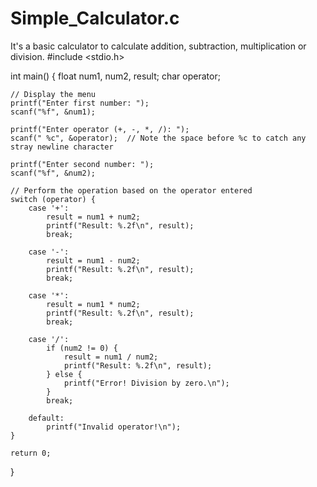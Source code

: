 # Simple_Calculator.c
It's a basic calculator to calculate addition, subtraction, multiplication or division.
#include <stdio.h>

int main() {
    float num1, num2, result;
    char operator;

    // Display the menu
    printf("Enter first number: ");
    scanf("%f", &num1);

    printf("Enter operator (+, -, *, /): ");
    scanf(" %c", &operator);  // Note the space before %c to catch any stray newline character

    printf("Enter second number: ");
    scanf("%f", &num2);

    // Perform the operation based on the operator entered
    switch (operator) {
        case '+':
            result = num1 + num2;
            printf("Result: %.2f\n", result);
            break;

        case '-':
            result = num1 - num2;
            printf("Result: %.2f\n", result);
            break;

        case '*':
            result = num1 * num2;
            printf("Result: %.2f\n", result);
            break;

        case '/':
            if (num2 != 0) {
                result = num1 / num2;
                printf("Result: %.2f\n", result);
            } else {
                printf("Error! Division by zero.\n");
            }
            break;

        default:
            printf("Invalid operator!\n");
    }

    return 0;
}
